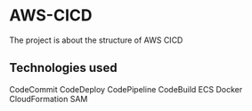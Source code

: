 # AWS-CICD
The project is about the structure of AWS CICD

## Technologies used
CodeCommit
CodeDeploy
CodePipeline
CodeBuild
ECS
Docker
CloudFormation
SAM

